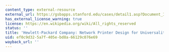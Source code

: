 ```yaml
---
content_type: external-resource
external_url: https://gsbapps.stanford.edu/cases/detail1.asp?Document_ID=1311
has_external_license_warning: true
license: https://en.wikipedia.org/wiki/All_rights_reserved
status: ''
title: 'Hewlett-Packard Company: Network Printer Design for Universality'
uid: ef0c9d32-5a7f-405e-bd8a-66129c076e69
wayback_url: ''
---
```

